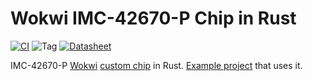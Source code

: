 # Wokwi IMC-42670-P Chip in Rust

[![CI](https://github.com/SergioGasquez/wokwi-imc42670p/actions/workflows/ci.yml/badge.svg)](https://github.com/SergioGasquez/wokwi-imc42670p/actions/workflows/ci.yml)
![Tag](https://img.shields.io/github/v/tag/SergioGasquez/wokwi-imc42670p)
[![Datasheet](https://img.shields.io/badge/Datasheet-IMC42670P-important)](https://invensense.tdk.com/wp-content/uploads/2021/07/DS-000451-ICM-42670-P-v1.0.pdf)

IMC-42670-P [Wokwi](https://wokwi.com/) [custom chip](https://docs.wokwi.com/chips-api/getting-started) in Rust. [Example project](https://wokwi.com/projects/360623713943950337) that uses it.
